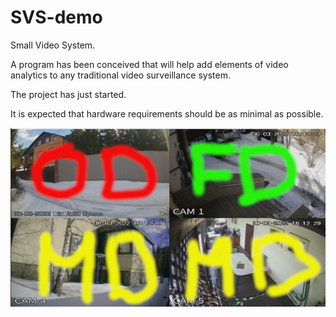 # SVS-demo

Small Video System.

A program has been conceived that will help add elements of video analytics to any traditional video surveillance system.

The project has just started.

It is expected that hardware requirements should be as minimal as possible.

![alt text](https://github.com/serg-kas/SVS-demo/blob/master/etc/SVS.png?raw=true)
